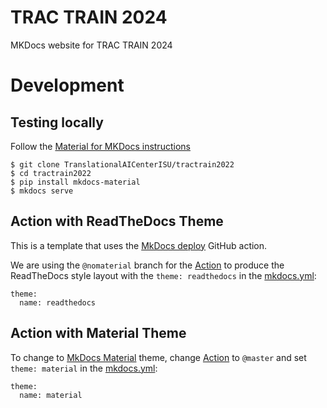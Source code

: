 
# TRAC TRAIN 2024

MKDocs website for TRAC TRAIN 2024

# Development

## Testing locally

Follow the [Material for MKDocs instructions](https://squidfunk.github.io/mkdocs-material/getting-started/)

```
$ git clone TranslationalAICenterISU/tractrain2022
$ cd tractrain2022
$ pip install mkdocs-material
$ mkdocs serve
```

## Action with ReadTheDocs Theme

This is a template that uses the [MkDocs deploy](https://github.com/marketplace/actions/deploy-mkdocs) GitHub action.

We are using the `@nomaterial` branch for the [Action](.github/workflows/main.yml) to produce the ReadTheDocs style layout with the `theme: readthedocs` in the [mkdocs.yml](./mkdocs.yml):

```
theme:
  name: readthedocs
```

## Action with Material Theme

To change to [MkDocs Material](https://squidfunk.github.io/mkdocs-material/) theme, change [Action](./github/workflows/main.yml) to `@master` and set `theme: material` in the [mkdocs.yml](./mkdocs.yml):

```
theme:
  name: material
```
